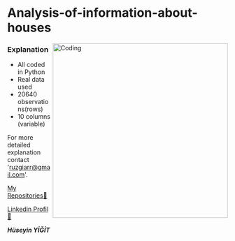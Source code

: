 # Analysis-of-information-about-houses

<img align="right" alt="Coding" width="400" src="https://media.tenor.com/lvLaG5hPCncAAAAd/data-analysis.gif">

### Explanation

  - All coded in Python
  - Real data used
  - 20640 observations(rows)
  - 10 columns (variable)

For more detailed explanation contact 'ruzgiarr@gmail.com'.

[My Repositories👀](https://github.com/ruzgiiar?tab=repositories)

[Linkedin Profil👀](https://www.linkedin.com/in/h%C3%BCseyin-yi%C4%9Fit-34562226b/)

***Hüseyin YİĞİT***
